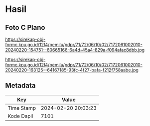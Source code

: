 # Hasil

## Foto C Plano

https://sirekap-obj-formc.kpu.go.id/12f4/pemilu/pdpr/71/72/06/10/02/7172061002010-20240220-154751--60665166-6a4d-45a4-829a-f094afac8dbb.jpg

https://sirekap-obj-formc.kpu.go.id/12f4/pemilu/pdpr/71/72/06/10/02/7172061002010-20240220-163125--64167185-93fc-4f27-bafa-f212f758aabe.jpg


## Metadata

| Key        | Value               |
| ---------- | ------------------- |
| Time Stamp | 2024-02-20 20:03:23 |
| Kode Dapil | 7101                |



